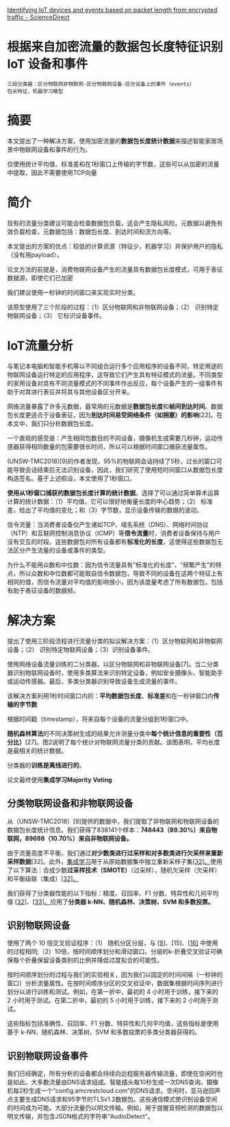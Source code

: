 [Identifying IoT devices and events based on packet length from encrypted traffic - ScienceDirect](https://www.sciencedirect.com/science/article/pii/S0140366419300052#b9)

# 根据来自加密流量的数据包长度特征识别 IoT 设备和事件

```
三段分类器：区分物联网非物联网-区分物联网设备-区分设备上的事件（events）
包长特征，机器学习模型
```

# 摘要

本文提出了一种解决方案，使用加密流量的**数据包长度统计数据**来描述智能家居场景中物联网设备和事件的行为。

仅使用统计平均值、标准差和在1秒窗口上传输的字节数，这些可以从加密的流量中提取，因此不需要使用TCP向量

# 简介

现有的流量分类建议可能会检查数据包负载，这会产生隐私风险。元数据以避免有效负载检查，元数据包括：数据包长度、到达时间和流方向等。

本文提出的方案的优点：较低的计算资源（特征少，机器学习）并保护用户的隐私（没有用payload）。

论文方法的前提是，消费物联网设备产生的流量具有数据包长度模式，可用于表征数据源，即使它们已加密

我们建议使用一秒钟的时间窗口来实现实时分类。

该原型使用了三个阶段的过程：（1）区分物联网和非物联网设备；（2） 识别特定物联网设备；（3） 它标识设备事件。

# IoT流量分析

与笔记本电脑和智能手机等以不同组合运行多个应用程序的设备不同，特定用途的物联网设备运行特定的应用程序，这导致它们产生具有特征模式的流量。不同类型的家用设备对具有不同流量模式的不同事件作出反应，每个设备产生的一组事件有助于对其进行表征并将其与其他设备区分开来。

网络流量暴露了许多元数据，最常用的元数据是**数据包长度**和**帧间到达时间**。数据包长度更适合于设备表征，因为**到达时间易受网络条件（如拥塞）的影响**[22]。在本文中，我们只分析数据包长度。

一个直观的感受是：产生相同包数目的不同设备，摄像机生成需要几秒钟，运动传感器获得相同数量的包需要很长时间，所以可以根据时间窗口捕获流量属性。

(UNSW-TMC2018)[9]的作者发现，95%的物联网会话持续了5秒，过长的窗口可能导致会话结束后无法识别设备，因此，我们研究了使用短时间窗口从数据包长度构造签名。基于上述假设，本文使用了1秒窗口。

**使用从1秒窗口捕获的数据包长度计算的统计数据**。选择了可以通过简单算术运算计算的统计数据：（1）平均值，它可以很好地衡量长度的中心趋势；（2） 标准差，给出了平均值的变化；和（3）字节数，显示设备传输的数据的波动。

信令流量：当消费者设备仅产生诸如TCP、域名系统（DNS）、网络时间协议（NTP）和互联网控制消息协议（ICMP）等**信令流量**时，消费者设备保持与用户没有交互的时段。这些数据包对所有设备都有**标准化的长度**，这使得这些数据包无法区分产生流量的设备或事件的类型。

为什么不能用众数和中位数：因为信令流量具有“标准化的长度”、“频繁产生”的特点，所以众数和中位数都可能取自信令数据包，导致不同的设备在这两个特征上有相同的值，而信令流量对平均值的影响很小，因为该度量考虑了所有数据包，包括有助于表征设备的数据帧。

# 解决方案

提出了使用三阶段流程进行流量分类的拟议解决方案：（1）区分物联网和非物联网设备；（2） 识别特定物联网设备；（3）识别设备事件。

使用网络设备流量训练的二分类器，以区分物联网和非物联网设备[7]。当二分类器识别物联网设备时，使用多类算法来识别特定设备，例如安全摄像头、智能助手或运动传感器。最后，多类分类器识别导致设备生成流量的事件。

该解决方案利用1秒时间窗口内的：**平均数据包长度**、**标准差**和在一秒钟窗口内**传输的字节数**

根据时间戳（timestamp），将来自每个设备的流量分组到1秒窗口中。

**随机森林算法**的不同决策树生成的结果允许测量分类中**每个统计信息的重要性（百分比）**[27]。图2说明了每个统计对物联网流量分类的贡献。该图表明，平均长度是最相关的统计数据。



分类器的**训练是离线进行的**。



论文最终使用**集成学习Majority Voting**



## 分类物联网设备和非物联网设备

从（UNSW-TMC2018）[9]提供的数据中，我们提取了非物联网和物联网设备的数据包长度统计信息。我们获得了838141个样本：**748443（89.30%）来自物联网，89698（10.70%）来自非物联网设备。**

由于流量高度不平衡，我们通过**对少数类进行过采样和对多数类进行欠采样来重新采样数据**[32]。此外，[集成学习](https://www.sciencedirect.com/topics/computer-science/ensemble-learning)用于从原始数据集中独立重新采样子集[[32\]。](https://www.sciencedirect.com/science/article/pii/S0140366419300052#b32)使用了以下算法：合成少数**过采样技术（SMOTE）**（过采样），随机欠采样（欠采样）和平衡级联（集成）[[32\]。](https://www.sciencedirect.com/science/article/pii/S0140366419300052#b32)

我们获得了分类器性能的以下指标：精度、召回率、F1 分数、特异性和几何平均值 [[32\]](https://www.sciencedirect.com/science/article/pii/S0140366419300052#b32)、[[33\]。](https://www.sciencedirect.com/science/article/pii/S0140366419300052#b33)应用了**分类器 k-NN、随机森林、决策树、SVM 和多数投票。**

## 识别物联网设备

使用了两个 10 倍交叉验证程序：（1） 随机分区分层，与 [[9](https://www.sciencedirect.com/science/article/pii/S0140366419300052#b9)]、[15]、[[16\]](https://www.sciencedirect.com/science/article/pii/S0140366419300052#b16) 中使用的过程相同;（2）10倍，按时间顺序划分和滑动窗口。分层的k-折叠交叉验证可确保每个折叠保留设备类别的比例并降低过度拟合的可能性。

按时间顺序划分的过程与我们的实验相关，因为我们以固定的时间间隔（一秒钟的窗口）分析流量属性。在按时间顺序分区的交叉验证中，数据集根据时间序列进行划分以进行训练和测试。例如，在第一折中，最初的 4 小时用于训练，接下来的 2 小时用于测试。在第二折中，最初的 5 小时用于训练，接下来的 2 小时用于测试。

这些指标包括准确性、召回率、F1 分数、特异性和几何平均值，这些指标是使用基于 k-NN、随机森林、决策树、SVM 和多数投票的多类分类器获得的。

## 识别物联网设备事件

我们已经确定，所有分析的设备都会持续向远程服务器传输流量，即使在空闲时也是如此。大多数流量由DNS请求组成。智能插头每10秒生成一次DNS查询。摄像机每2秒生成一个“config.amcrestcloud.com”的DNS请求。空闲时，亚马逊回声点主要生成DNS请求和95字节的TLSv1.2数据包。这些通信模式使识别设备空闲的时间成为可能。大部分流量仍以明文传输。例如，用于提醒音频检测的数据包以明文传输，并包含JSON格式的字符串“AudioDetect”。